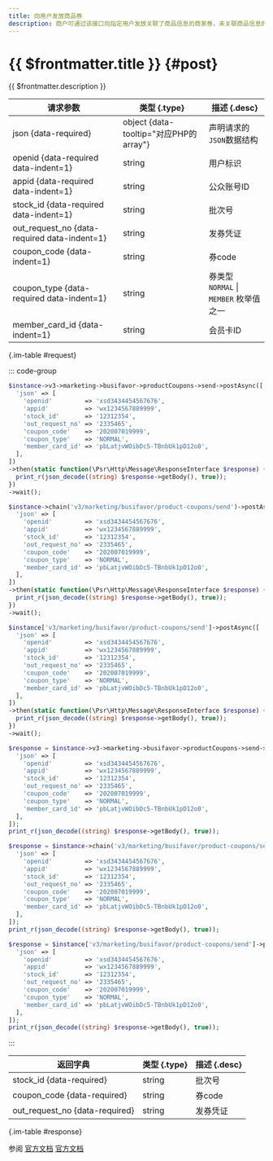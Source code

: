 ```yaml
---
title: 向用户发放商品券
description: 商户可通过该接口向指定用户发放关联了商品信息的商家券，未关联商品信息的商家券不支持通过该接口发放；支持指定券 code 发放或系统自动分配券 code。
---
```


# {{ $frontmatter.title }} {#post}

{{ $frontmatter.description }}

| 请求参数 | 类型 {.type} | 描述 {.desc}
| --- | --- | ---
| json {data-required} | object {data-tooltip="对应PHP的array"} | 声明请求的`JSON`数据结构
| openid {data-required data-indent=1} | string | 用户标识
| appid {data-required data-indent=1} | string | 公众账号ID
| stock_id {data-required data-indent=1} | string | 批次号
| out_request_no {data-required data-indent=1} | string | 发券凭证
| coupon_code {data-indent=1} | string | 券code
| coupon_type {data-required data-indent=1} | string | 券类型<br/>`NORMAL` \| `MEMBER` 枚举值之一
| member_card_id {data-indent=1} | string | 会员卡ID

{.im-table #request}

::: code-group

```php [异步纯链式]
$instance->v3->marketing->busifavor->productCoupons->send->postAsync([
  'json' => [
    'openid'         => 'xsd3434454567676',
    'appid'          => 'wx1234567889999',
    'stock_id'       => '12312354',
    'out_request_no' => '2335465',
    'coupon_code'    => '202007019999',
    'coupon_type'    => 'NORMAL',
    'member_card_id' => 'pbLatjvWOibDc5-TBnbUk1pD12o0',
  ],
])
->then(static function(\Psr\Http\Message\ResponseInterface $response) {
  print_r(json_decode((string) $response->getBody(), true));
})
->wait();
```

```php [异步声明式]
$instance->chain('v3/marketing/busifavor/product-coupons/send')->postAsync([
  'json' => [
    'openid'         => 'xsd3434454567676',
    'appid'          => 'wx1234567889999',
    'stock_id'       => '12312354',
    'out_request_no' => '2335465',
    'coupon_code'    => '202007019999',
    'coupon_type'    => 'NORMAL',
    'member_card_id' => 'pbLatjvWOibDc5-TBnbUk1pD12o0',
  ],
])
->then(static function(\Psr\Http\Message\ResponseInterface $response) {
  print_r(json_decode((string) $response->getBody(), true));
})
->wait();
```

```php [异步属性式]
$instance['v3/marketing/busifavor/product-coupons/send']->postAsync([
  'json' => [
    'openid'         => 'xsd3434454567676',
    'appid'          => 'wx1234567889999',
    'stock_id'       => '12312354',
    'out_request_no' => '2335465',
    'coupon_code'    => '202007019999',
    'coupon_type'    => 'NORMAL',
    'member_card_id' => 'pbLatjvWOibDc5-TBnbUk1pD12o0',
  ],
])
->then(static function(\Psr\Http\Message\ResponseInterface $response) {
  print_r(json_decode((string) $response->getBody(), true));
})
->wait();
```

```php [同步纯链式]
$response = $instance->v3->marketing->busifavor->productCoupons->send->post([
  'json' => [
    'openid'         => 'xsd3434454567676',
    'appid'          => 'wx1234567889999',
    'stock_id'       => '12312354',
    'out_request_no' => '2335465',
    'coupon_code'    => '202007019999',
    'coupon_type'    => 'NORMAL',
    'member_card_id' => 'pbLatjvWOibDc5-TBnbUk1pD12o0',
  ],
]);
print_r(json_decode((string) $response->getBody(), true));
```

```php [同步声明式]
$response = $instance->chain('v3/marketing/busifavor/product-coupons/send')->post([
  'json' => [
    'openid'         => 'xsd3434454567676',
    'appid'          => 'wx1234567889999',
    'stock_id'       => '12312354',
    'out_request_no' => '2335465',
    'coupon_code'    => '202007019999',
    'coupon_type'    => 'NORMAL',
    'member_card_id' => 'pbLatjvWOibDc5-TBnbUk1pD12o0',
  ],
]);
print_r(json_decode((string) $response->getBody(), true));
```

```php [同步属性式]
$response = $instance['v3/marketing/busifavor/product-coupons/send']->post([
  'json' => [
    'openid'         => 'xsd3434454567676',
    'appid'          => 'wx1234567889999',
    'stock_id'       => '12312354',
    'out_request_no' => '2335465',
    'coupon_code'    => '202007019999',
    'coupon_type'    => 'NORMAL',
    'member_card_id' => 'pbLatjvWOibDc5-TBnbUk1pD12o0',
  ],
]);
print_r(json_decode((string) $response->getBody(), true));
```

:::

| 返回字典 | 类型 {.type} | 描述 {.desc}
| --- | --- | ---
| stock_id {data-required} | string | 批次号
| coupon_code {data-required} | string | 券code
| out_request_no {data-required} | string | 发券凭证

{.im-table #response}

参阅 [官方文档](https://pay.weixin.qq.com/doc/v3/merchant/4015594964) [官方文档](https://pay.weixin.qq.com/doc/v3/partner/4015595255)
